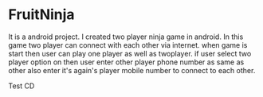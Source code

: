 FruitNinja
==========

It is a android project. I created two player ninja game in android. 
In this game two player can connect with each other via internet.
when game is start then user can play one player as well as twoplayer.
if user select two player option on then user enter other player phone number as same as other also enter it's again's 
player mobile number to connect to each other.

Test CD

